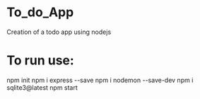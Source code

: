 # To_do_App
Creation of a todo app using nodejs

# To run use:
npm init
npm i express --save
npm i nodemon --save-dev
npm i sqlite3@latest
npm start



